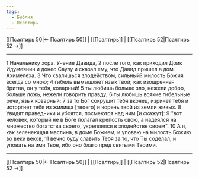 ```yaml
---
tags:
  - Библия
  - Псалтирь
---
```

[[Псалтирь 50|← Псалтирь 50]] | [[Псалтирь]] | [[Псалтирь 52|Псалтирь 52 →]]

---
1 Начальнику хора. Учение Давида,
2 после того, как приходил Доик Идумеянин и донес Саулу и сказал ему, что Давид пришел в дом Ахимелеха.
3 Что хвалишься злодейством, сильный? милость Божия всегда со мною;
4 гибель вымышляет язык твой; как изощренная бритва, он у тебя, коварный!
5 ты любишь больше зло, нежели добро, больше ложь, нежели говорить правду;
6 ты любишь всякие гибельные речи, язык коварный:
7 за то Бог сокрушит тебя вконец, изринет тебя и исторгнет тебя из жилища [твоего] и корень твой из земли живых.
8 Увидят праведники и убоятся, посмеются над ним [и скажут]:
9 "вот человек, который не в Боге полагал крепость свою, а надеялся на множество богатства своего, укреплялся в злодействе своем".
10 А я, как зеленеющая маслина, в доме Божием, и уповаю на милость Божию во веки веков,
11 вечно буду славить Тебя за то, что Ты соделал, и уповать на имя Твое, ибо оно благо пред святыми Твоими.

---
[[Псалтирь 50|← Псалтирь 50]] | [[Псалтирь]] | [[Псалтирь 52|Псалтирь 52 →]]